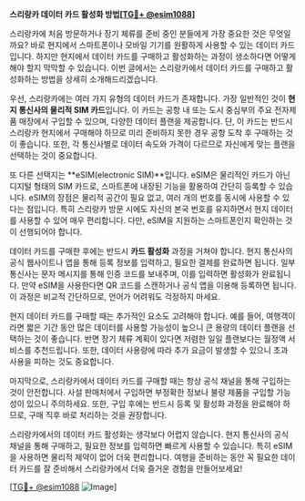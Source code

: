 **스리랑카 데이터 카드 활성화 방법[[TG💪+ @esim1088](https://t.me/s/esim1088)]**

스리랑카에 처음 방문하거나 장기 체류를 준비 중인 분들에게 가장 중요한 것은 무엇일까요? 바로 현지에서 스마트폰이나 모바일 기기를 원활하게 사용할 수 있는 데이터 카드입니다. 하지만 현지에서 데이터 카드를 구매하고 활성화하는 과정이 생소하다면 어떻게 해야 할지 막막할 수 있습니다. 이번 글에서는 스리랑카에서 데이터 카드를 구매하고 활성화하는 방법을 상세히 소개해드리겠습니다.

우선, 스리랑카에는 여러 가지 유형의 데이터 카드가 존재합니다. 가장 일반적인 것이 **현지 통신사의 물리적 SIM 카드**입니다. 이 카드는 공항 내 또는 도시 중심부의 주요 전자제품 매장에서 구입할 수 있으며, 다양한 데이터 플랜을 제공합니다. 단, 이 카드는 반드시 스리랑카 현지에서 구매해야 하므로 미리 준비하지 못한 경우 공항 도착 후 구매하는 것이 좋습니다. 또한, 각 통신사별로 데이터 속도와 가격이 다르므로 자신에게 맞는 플랜을 선택하는 것이 중요합니다.

또 다른 선택지는 **eSIM(electronic SIM)**입니다. eSIM은 물리적인 카드가 아닌 디지털 형태의 SIM 카드로, 스마트폰에 내장된 기능을 활용하여 간단히 등록할 수 있습니다. eSIM의 장점은 물리적 공간이 필요 없고, 여러 개의 번호를 동시에 사용할 수 있다는 점입니다. 특히 스리랑카 방문 시에도 자신의 본국 번호를 유지하면서 현지 데이터를 사용할 수 있어 매우 편리합니다. 다만, eSIM을 지원하는 스마트폰인지 확인하는 것이 선행되어야 합니다.

데이터 카드를 구매한 후에는 반드시 **카드 활성화** 과정을 거쳐야 합니다. 현지 통신사의 공식 웹사이트나 앱을 통해 등록 정보를 입력하고, 필요한 결제를 완료하면 됩니다. 일부 통신사는 문자 메시지를 통해 인증 코드를 보내주며, 이를 입력하면 활성화가 완료됩니다. 만약 eSIM을 사용한다면 QR 코드를 스캔하거나 공식 앱을 이용해 등록하면 됩니다. 이 과정은 비교적 간단하므로, 언어가 어려워도 걱정하지 마세요.

현지 데이터 카드를 구매할 때는 추가적인 요소도 고려해야 합니다. 예를 들어, 여행객이라면 짧은 기간 동안 많은 데이터를 사용할 가능성이 높으니 큰 용량의 데이터 플랜을 선택하는 것이 좋습니다. 반면 장기 체류 계획이 있다면 저렴한 일일 플랜보다는 월정액 서비스를 추천드립니다. 또한, 데이터 사용량에 따라 추가 요금이 발생할 수 있으니 초과 사용을 피하는 것도 중요합니다.

마지막으로, 스리랑카에서 데이터 카드를 구매할 때는 항상 공식 채널을 통해 구입하는 것이 안전합니다. 사설 판매처에서 구입하면 부정확한 정보나 불량 제품을 구입할 가능성이 있으니 주의하세요. 또한, 구입 후에는 반드시 등록 및 활성화 과정을 완료해야 하므로, 구매 직후 바로 처리하는 것을 권장합니다.

스리랑카에서의 데이터 카드 활성화는 생각보다 어렵지 않습니다. 현지 통신사의 공식 채널을 통해 구매하고, 필요한 정보를 입력하면 빠르게 사용할 수 있습니다. 특히 eSIM을 사용하면 물리적 제약이 없어 더욱 편리합니다. 여행을 준비하는 동안 꼭 필요한 데이터 카드를 잘 준비해서 스리랑카에서 더욱 즐거운 경험을 만들어보세요!

[[TG💪+ @esim1088](https://t.me/s/esim1088) ![Image](https://i.postimg.cc/Y0z9fWf4/image.png)]